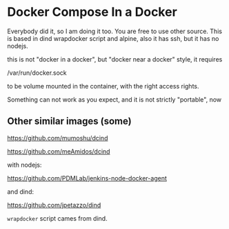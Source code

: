 # Docker Compose In a Docker

Everybody did it, so I am doing it too. You are free to use other source.
This is based in dind wrapdocker script and alpine, also it has ssh, but it has no nodejs.

this is not "docker in a docker", but "docker near a docker" style, it requires

/var/run/docker.sock

to be volume mounted in the container, with the right access rights.

Something can not work as you expect, and it is not strictly "portable", now

## Other similar images (some)

https://github.com/mumoshu/dcind

https://github.com/meAmidos/dcind

with nodejs:

https://github.com/PDMLab/jenkins-node-docker-agent

and dind:

https://github.com/jpetazzo/dind

`wrapdocker` script cames from dind.
